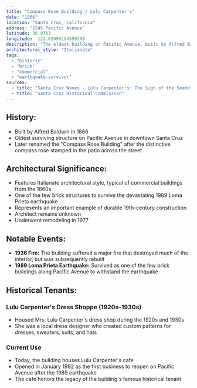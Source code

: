 ```yaml
---
title: "Compass Rose Building / Lulu Carpenter's"
date: "1866"
location: "Santa Cruz, California"
address: "1545 Pacific Avenue"
latitude: 36.9763
longitude: -122.02695284599208
description: "The oldest building on Pacific Avenue, built by Alfred Baldwin in 1866. One of the few brick buildings to survive the 1989 Loma Prieta earthquake. Later renamed the Compass Rose Building after the compass rose stamped in the patio across the street."
architectural_style: "Italianate"
tags:
  - "historic"
  - "brick"
  - "commercial"
  - "earthquake-survivor"
sources:
  - title: "Santa Cruz Waves - Lulu Carpenter's: The Sign of the Seamstress"
  - title: "Santa Cruz Historical Commission"
---
```


## **History:**

- Built by Alfred Baldwin in 1866
- Oldest surviving structure on Pacific Avenue in downtown Santa Cruz
- Later renamed the "Compass Rose Building" after the distinctive compass rose stamped in the patio across the street

## **Architectural Significance:**

- Features Italianate architectural style, typical of commercial buildings from the 1860s
- One of the few brick structures to survive the devastating 1989 Loma Prieta earthquake
- Represents an important example of durable 19th-century construction
- Architect remains unknown
- Underwent remodeling in 1977

## **Notable Events:**

- **1936 Fire:** The building suffered a major fire that destroyed much of the interior, but was subsequently rebuilt
- **1989 Loma Prieta Earthquake:** Survived as one of the few brick buildings along Pacific Avenue to withstand the earthquake

## **Historical Tenants:**

### Lulu Carpenter's Dress Shoppe (1920s-1930s)

- Housed Mrs. Lulu Carpenter's dress shop during the 1920s and 1930s
- She was a local dress designer who created custom patterns for dresses, sweaters, suits, and hats

### Current Use

- Today, the building houses Lulu Carpenter's cafe
- Opened in January 1992 as the first business to reopen on Pacific Avenue after the 1989 earthquake
- The cafe honors the legacy of the building's famous historical tenant
